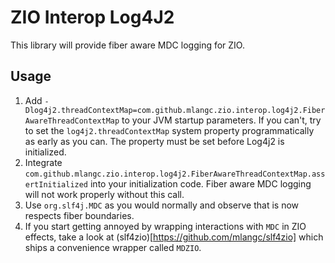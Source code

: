 # ZIO Interop Log4J2
This library will provide fiber aware MDC logging for ZIO.

## Usage
1. Add `-Dlog4j2.threadContextMap=com.github.mlangc.zio.interop.log4j2.FiberAwareThreadContextMap` to your JVM startup parameters. If you can't,
  try to set the `log4j2.threadContextMap` system property programmatically as early as you can. The property must be set before Log4j2 is
  initialized.
1. Integrate `com.github.mlangc.zio.interop.log4j2.FiberAwareThreadContextMap.assertInitialized` into your initialization code. Fiber aware MDC
   logging will not work properly without this call.
1. Use `org.slf4j.MDC` as you would normally and observe that is now respects fiber boundaries.
1. If you start getting annoyed by wrapping interactions with `MDC` in ZIO effects, take a look at (slf4zio)[https://github.com/mlangc/slf4zio]
   which ships a convenience wrapper called `MDZIO`.
